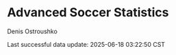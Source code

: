 # Advanced Soccer Statistics
Denis Ostroushko

<!-- gfm -->

Last successful data update: 2025-06-18 03:22:50 CST
